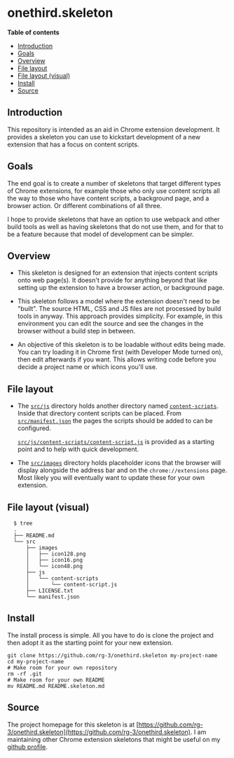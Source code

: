 # onethird.skeleton

**Table of contents**

* <a href='#introduction'>Introduction</a>
* <a href='#goals'>Goals</a>
* <a href='#overview'>Overview</a>
* <a href='#file-layout'>File layout</a>
* <a href='#file-layout-visual'>File layout (visual)</a>
* <a href='#install'>Install</a>
* <a href='#source'>Source</a>

## <a id='introduction'>Introduction</a>

This repository is intended as an aid in Chrome extension development.
It provides a skeleton you can use to kickstart development of a new
extension that has a focus on content scripts.

## <a id='goals'>Goals</a>

The end goal is to create a number of skeletons that target different types
of Chrome extensions, for example those who only use content scripts all the way
to those who have content scripts, a background page, and a browser action. Or
different combinations of all three.

I hope to provide skeletons that have an option to use webpack and other build
tools as well as having skeletons that do not use them, and for that to be a feature
because that model of development can be simpler.

## <a id='overview'>Overview</a>

* This skeleton is designed for an extension that injects content scripts
  onto web page(s). It doesn't provide for anything beyond that like setting
  up the extension to have a browser action, or background page.

* This skeleton follows a model where the extension doesn't need to be "built".
  The source HTML, CSS and JS files are not processed by build tools in anyway.
  This approach provides simplicity. For example, in this environment you can
  edit the source and see the changes in the browser without a build step in
  between.

* An objective of this skeleton is to be loadable without edits
  being made. You can try loading it in Chrome first (with Developer Mode turned on),
  then edit afterwards if you want. This allows writing code before you decide
  a project name or which icons you'll use.

## <a id='file-layout'> File layout </a>

* The [`src/js`](src/js) directory holds another directory named [`content-scripts`](/src/content-scripts).
  Inside that directory content scripts can be placed. From [`src/manifest.json`](/src/manifest.json)
  the pages the scripts should be added to can be configured.

  [`src/js/content-scripts/content-script.js`](src/js/content-scripts/content-script.js) is
  provided as a starting point and to help with quick development.

* The [`src/images`](/src/images) directory holds placeholder icons that the browser will
  display alongside the address bar and on the `chrome://extensions` page.
  Most likely you will eventually want to update these for your own extension.

## <a id='file-layout-visual'> File layout (visual) </a>

      $ tree
      .
      ├── README.md
      └── src
          ├── images
          │   ├── icon128.png
          │   ├── icon16.png
          │   └── icon48.png
          ├── js
          │   └── content-scripts
          │       └── content-script.js
          ├── LICENSE.txt
          └── manifest.json

## <a id='install'> Install </a>

The install process is simple. All you have to do is clone the project and
then adopt it as the starting point for your new extension.

    git clone https://github.com/rg-3/onethird.skeleton my-project-name
    cd my-project-name
    # Make room for your own repository
    rm -rf .git
    # Make room for your own README
    mv README.md README.skeleton.md

## <a id='source'>Source</a>

The project homepage for this skeleton is at [https://github.com/rg-3/onethird.skeleton](https://github.com/rg-3/onethird.skeleton).
I am maintaining other Chrome extension skeletons that might be useful on my [github profile](https://github.com/rg-3).